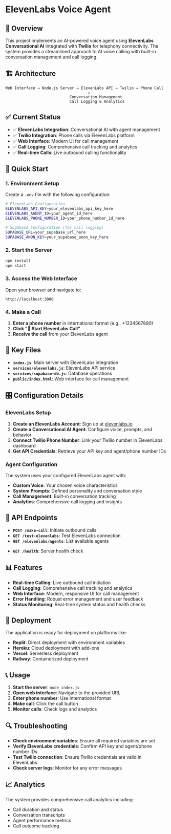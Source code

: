 # ElevenLabs Voice Agent

## 🎯 Overview

This project implements an AI-powered voice agent using **ElevenLabs Conversational AI** integrated with **Twilio** for telephony connectivity. The system provides a streamlined approach to AI voice calling with built-in conversation management and call logging.

## 🏗️ Architecture

```
Web Interface → Node.js Server → ElevenLabs API → Twilio → Phone Call
                                    ↓
                            Conversation Management
                            Call Logging & Analytics
```

## ✅ Current Status

- ✅ **ElevenLabs Integration**: Conversational AI with agent management
- ✅ **Twilio Integration**: Phone calls via ElevenLabs platform
- ✅ **Web Interface**: Modern UI for call management
- ✅ **Call Logging**: Comprehensive call tracking and analytics
- ✅ **Real-time Calls**: Live outbound calling functionality

## 🚀 Quick Start

### 1. Environment Setup

Create a `.env` file with the following configuration:

```bash
# ElevenLabs Configuration
ELEVENLABS_API_KEY=your_elevenlabs_api_key_here
ELEVENLABS_AGENT_ID=your_agent_id_here
ELEVENLABS_PHONE_NUMBER_ID=your_phone_number_id_here

# Supabase Configuration (for call logging)
SUPABASE_URL=your_supabase_url_here
SUPABASE_ANON_KEY=your_supabase_anon_key_here
```

### 2. Start the Server

```bash
npm install
npm start
```

### 3. Access the Web Interface

Open your browser and navigate to:
```
http://localhost:3000
```

### 4. Make a Call

1. **Enter a phone number** in international format (e.g., +1234567890)
2. **Click "🎯 Start ElevenLabs Call"**
3. **Receive the call** from your ElevenLabs agent

## 📁 Key Files

- **`index.js`**: Main server with ElevenLabs integration
- **`services/elevenlabs.js`**: ElevenLabs API service
- **`services/supabase-db.js`**: Database operations
- **`public/index.html`**: Web interface for call management

## 🎛️ Configuration Details

### ElevenLabs Setup

1. **Create an ElevenLabs Account**: Sign up at [elevenlabs.io](https://elevenlabs.io)
2. **Create a Conversational AI Agent**: Configure voice, prompts, and behavior
3. **Connect Twilio Phone Number**: Link your Twilio number in ElevenLabs dashboard
4. **Get API Credentials**: Retrieve your API key and agent/phone number IDs

### Agent Configuration

The system uses your configured ElevenLabs agent with:
- **Custom Voice**: Your chosen voice characteristics
- **System Prompts**: Defined personality and conversation style
- **Call Management**: Built-in conversation tracking
- **Analytics**: Comprehensive call logging and insights

## 🔧 API Endpoints

- **`POST /make-call`**: Initiate outbound calls
- **`GET /test-elevenlabs`**: Test ElevenLabs connection
- **`GET /elevenlabs/agents`**: List available agents
<!-- Removed: GET /elevenlabs/phone-numbers (unused) -->
- **`GET /health`**: Server health check

## 📊 Features

- **Real-time Calling**: Live outbound call initiation
- **Call Logging**: Comprehensive call tracking and analytics
- **Web Interface**: Modern, responsive UI for call management
- **Error Handling**: Robust error management and user feedback
- **Status Monitoring**: Real-time system status and health checks

## 🚀 Deployment

The application is ready for deployment on platforms like:
- **Replit**: Direct deployment with environment variables
- **Heroku**: Cloud deployment with add-ons
- **Vercel**: Serverless deployment
- **Railway**: Containerized deployment

## 📞 Usage

1. **Start the server**: `node index.js`
2. **Open web interface**: Navigate to the provided URL
3. **Enter phone number**: Use international format
4. **Make call**: Click the call button
5. **Monitor calls**: Check logs and analytics

## 🔍 Troubleshooting

- **Check environment variables**: Ensure all required variables are set
- **Verify ElevenLabs credentials**: Confirm API key and agent/phone number IDs
- **Test Twilio connection**: Ensure Twilio credentials are valid in ElevenLabs
- **Check server logs**: Monitor for any error messages

## 📈 Analytics

The system provides comprehensive call analytics including:
- Call duration and status
- Conversation transcripts
- Agent performance metrics
- Call outcome tracking 